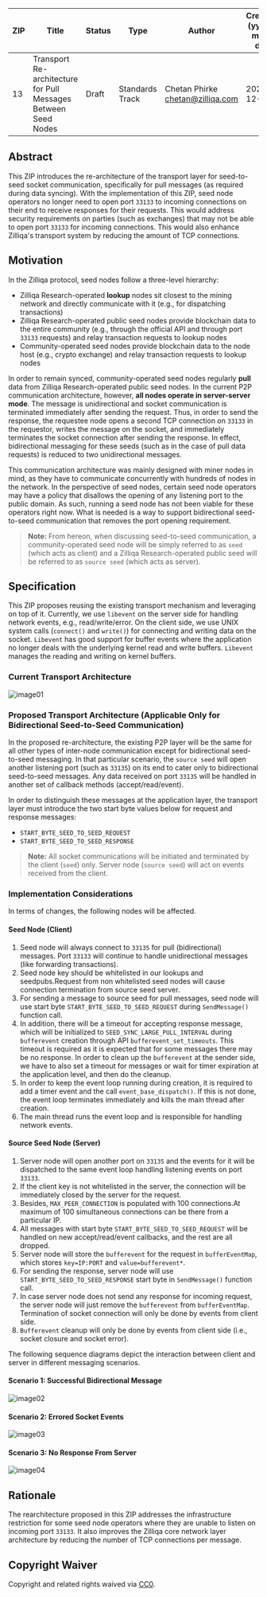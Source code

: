 | ZIP | Title | Status| Type | Author | Created (yyyy-mm-dd) | Updated (yyyy-mm-dd)
|--|--|--|--| -- | -- | -- |
| 13  | Transport Re-architecture for Pull Messages Between Seed Nodes | Draft | Standards Track  | Chetan Phirke <chetan@zilliqa.com> | 2020-12-10 | 2020-12-10

## Abstract

This ZIP introduces the re-architecture of the transport layer for seed-to-seed socket communication, specifically for pull messages (as required during data syncing). With the implementation of this ZIP, seed node operators no longer need to open port `33133` to incoming connections on their end to receive responses for their requests. This would address security requirements on parties (such as exchanges) that may not be able to open port `33133` for incoming connections. This would also enhance Zilliqa's transport system by reducing the amount of TCP connections.

## Motivation

In the Zilliqa protocol, seed nodes follow a three-level hierarchy:

* Zilliqa Research-operated **lookup** nodes sit closest to the mining network and directly communicate with it (e.g., for dispatching transactions)
* Zilliqa Research-operated public seed nodes provide blockchain data to the entire community (e.g., through the official API and through port `33133` requests) and relay transaction requests to lookup nodes
* Community-operated seed nodes provide blockchain data to the node host (e.g., crypto exchange) and relay transaction requests to lookup nodes

In order to remain synced, community-operated seed nodes regularly **pull** data from Zilliqa Research-operated public seed nodes. In the current P2P communication architecture, however, **all nodes operate in server-server mode**. The message is unidirectional and socket communication is terminated immediately after sending the request. Thus, in order to send the response, the requestee node opens a second TCP connection on `33133` in the requestor, writes the message on the socket, and immediately terminates the socket connection after sending the response. In effect, bidirectional messaging for these seeds (such as in the case of pull data requests) is reduced to two unidirectional messages.

This communication architecture was mainly designed with miner nodes in mind, as they have to communicate concurrently with hundreds of nodes in the network. In the perspective of seed nodes, certain seed node operators may have a policy that disallows the opening of any listening port to the public domain. As such, running a seed node has not been viable for these operators right now. What is needed is a way to support bidirectional seed-to-seed communication that removes the port opening requirement.

>**Note:** From hereon, when discussing seed-to-seed communication, a community-operated seed node will be simply referred to as `seed` (which acts as client) and a Zilliqa Research-operated public seed will be referred to as `source seed` (which acts as server).

## Specification

This ZIP proposes reusing the existing transport mechanism and leveraging on top of it. Currently, we use `libevent` on the server side for handling network events, e.g., read/write/error. On the client side, we use UNIX system calls (`connect()` and `write()`) for connecting and writing data on the socket. `Libevent` has good support for buffer events where the application no longer deals with the underlying kernel read and write buffers. `Libevent` manages the reading and writing on kernel buffers.

### Current Transport Architecture

![image01](../assets/zip-13/P2PSeedComm_Existing_Transport_Architecture.png)

### Proposed Transport Architecture (Applicable Only for Bidirectional Seed-to-Seed Communication)

In the proposed re-architecture, the existing P2P layer will be the same for all other types of inter-node communication except for bidirectional seed-to-seed messaging. In that particular scenario, the `source seed` will open another listening port (such as `33135`) on its end to cater only to bidirectional seed-to-seed messages. Any data received on port `33135` will be handled in another set of callback methods (accept/read/event).

In order to distinguish these messages at the application layer, the transport layer must introduce the two start byte values below for request and response messages:

* `START_BYTE_SEED_TO_SEED_REQUEST`
* `START_BYTE_SEED_TO_SEED_RESPONSE`

> **Note:** All socket communications will be initiated and terminated by the client (`seed`) only. Server node (`source seed`) will act on events received from the client.

### Implementation Considerations

In terms of changes, the following nodes will be affected.

#### Seed Node (Client)

1. Seed node will always connect to `33135` for pull (bidirectional) messages. Port `33133` will continue to handle unidirectional messages (like forwarding transactions).
2. Seed node key should be whitelisted in our lookups and seedpubs.Request from non whitelisted seed nodes will cause connection termination from source seed server.
3. For sending a message to source seed for pull messages, seed node will use start byte `START_BYTE_SEED_TO_SEED_REQUEST` during `SendMessage()` function call.
4. In addition, there will be a timeout for accepting response message, which will be initialized to `SEED_SYNC_LARGE_PULL_INTERVAL` during `bufferevent` creation through API `bufferevent_set_timeouts`. This timeout is required as it is expected that for some messages there may be no response. In order to clean up the `bufferevent` at the sender side, we have to also set a timeout for messages or wait for timer expiration at the application level, and then do the cleanup.
5. In order to keep the event loop running during creation, it is required to add a timer event and the call `event_base_dispatch()`. If this is not done, the event loop terminates immediately and kills the main thread after creation.
6. The main thread runs the event loop and is responsible for handling network events.

#### Source Seed Node (Server)

1. Server node will open another port on `33135` and the events for it will be dispatched to the same event loop handling listening events on port `33133`.
2. If the client key is not whitelisted in the server, the connection will be immediately closed by the server for the request.
3. Besides, `MAX_PEER_CONNECTION` is populated with 100 connections.At maximum of 100 simultaneous connections can be there from a particular IP.
4. All messages with start byte `START_BYTE_SEED_TO_SEED_REQUEST` will be handled on new accept/read/event callbacks, and the rest are all dropped.
5. Server node will store the `bufferevent` for the request in `bufferEventMap`, which stores `key=IP:PORT` and `value=bufferevent*`.
6. For sending the response, server node will use `START_BYTE_SEED_TO_SEED_RESPONSE` start byte in `SendMessage()` function call.
7. In case server node does not send any response for incoming request, the server node will just remove the `bufferevent` from `bufferEventMap`. Termination of socket connection will only be done by events from client side.
8. `Bufferevent` cleanup will only be done by events from client side (i.e., socket closure and socket error).

The following sequence diagrams depict the interaction between client and server in different messaging scenarios.

#### Scenario 1: Successful Bidirectional Message

![image02](../assets/zip-13/P2PSeedComm_Successful_Scenario.png)

#### Scenario 2: Errored Socket Events

![image03](../assets/zip-13/P2PSeedComm_Error_Scenario.png)

#### Scenario 3: No Response From Server

![image04](../assets/zip-13/P2PSeedComm_No_Response_From_Server_Scenario.png)

## Rationale

The rearchitecture proposed in this ZIP addresses the infrastructure restriction for some seed node operators where they are unable to listen on incoming port `33133`. It also improves the Zilliqa core network layer architecture by reducing the number of TCP connections per message.

## Copyright Waiver

Copyright and related rights waived via [CC0](https://creativecommons.org/publicdomain/zero/1.0/).
